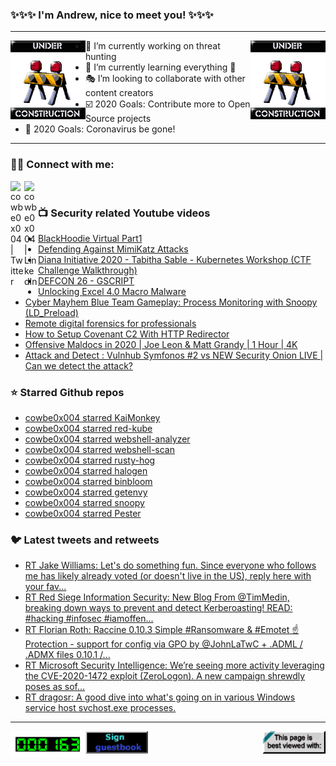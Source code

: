 ### ✨✨✨ I'm Andrew, nice to meet you! ✨✨✨

---
<img align="left" width="120px" src="https://raw.githubusercontent.com/cowbe0x004/cowbe0x004/master/images/image004.gif" />
<img align="right" width="120px" src="https://raw.githubusercontent.com/cowbe0x004/cowbe0x004/master/images/image004.gif" />

- 📖 I’m currently working on threat hunting
- 📘 I’m currently learning everything 🤣
- 🎭 I’m looking to collaborate with other content creators
- ☑️ 2020 Goals: Contribute more to Open Source projects
- 🦠 2020 Goals: Coronavirus be gone!

---

### 🤝🏽 Connect with me:
[<img align="left" alt="cowbe0x004 | Twitter" width="22px" src="https://cdn.jsdelivr.net/npm/simple-icons@v3/icons/twitter.svg" />][twitter]
[<img align="left" alt="cowbe0x004 | LinkedIn" width="22px" src="https://cdn.jsdelivr.net/npm/simple-icons@v3/icons/linkedin.svg" />][linkedin]

<!--
[<img align="left" alt="cowbe0x004.com" width="22px" src="https://raw.githubusercontent.com/iconic/open-iconic/master/svg/globe.svg" />][website]
[<img align="left" alt="cowbe0x004 | YouTube" width="22px" src="https://cdn.jsdelivr.net/npm/simple-icons@v3/icons/youtube.svg" />][youtube]
[<img align="left" alt="cowbe0x004 | Instagram" width="22px" src="https://cdn.jsdelivr.net/npm/simple-icons@v3/icons/instagram.svg" />][instagram]
-->

<br />

### 📺 Security related Youtube videos
<!-- YOUTUBE:START -->
- [BlackHoodie Virtual Part1](https://www.youtube.com/watch?v=ce9C69o0voo)
- [Defending Against MimiKatz Attacks](https://www.youtube.com/watch?v=RGQuXAABBoo)
- [Diana Initiative 2020 - Tabitha Sable - Kubernetes Workshop (CTF Challenge Walkthrough)](https://www.youtube.com/watch?v=n-SJe2PXF_E)
- [DEFCON 26 - GSCRIPT](https://www.youtube.com/watch?v=8yjMlMf8NpQ)
- [Unlocking Excel 4.0 Macro Malware](https://www.youtube.com/watch?v=WRrzX7cGHaY)
- [Cyber Mayhem Blue Team Gameplay: Process Monitoring with Snoopy (LD_Preload)](https://www.youtube.com/watch?v=gH_q0zRcPuI)
- [Remote digital forensics for professionals](https://www.youtube.com/watch?v=Wf99kL1hhuU)
- [How to Setup Covenant C2 With HTTP Redirector](https://www.youtube.com/watch?v=1uh5-OzBEqM)
- [Offensive Maldocs in 2020 | Joe Leon & Matt Grandy | 1 Hour | 4K](https://www.youtube.com/watch?v=RW5U9yxilf4)
- [Attack and Detect : Vulnhub Symfonos #2 vs NEW Security Onion LIVE | Can we detect the attack?](https://www.youtube.com/watch?v=LHJskuQNudc)
<!-- YOUTUBE:END -->

### ⭐ Starred Github repos
<!-- GITHUB_STAR:START -->
- [cowbe0x004 starred KaiMonkey](https://github.com/accurics/KaiMonkey)
- [cowbe0x004 starred red-kube](https://github.com/lightspin-tech/red-kube)
- [cowbe0x004 starred webshell-analyzer](https://github.com/tstillz/webshell-analyzer)
- [cowbe0x004 starred webshell-scan](https://github.com/tstillz/webshell-scan)
- [cowbe0x004 starred rusty-hog](https://github.com/newrelic/rusty-hog)
- [cowbe0x004 starred halogen](https://github.com/target/halogen)
- [cowbe0x004 starred binbloom](https://github.com/quarkslab/binbloom)
- [cowbe0x004 starred getenvy](https://github.com/jwilk/getenvy)
- [cowbe0x004 starred snoopy](https://github.com/a2o/snoopy)
- [cowbe0x004 starred Pester](https://github.com/pester/Pester)
<!-- GITHUB_STAR:END -->

### 🐦 Latest tweets and retweets
<!-- TWEETS:START -->
- [RT Jake Williams: Let's do something fun. Since everyone who follows me has likely already voted (or doesn't live in the US), reply here with your fav...](https://twitter.com/MalwareJake/status/1323621891211481094)
- [RT Red Siege Information Security: New Blog From @TimMedin, breaking down ways to prevent and detect Kerberoasting! READ:  #hacking #infosec #iamoffen...](https://twitter.com/RedSiege/status/1321099835894890500)
- [RT Florian Roth: Raccine 0.10.3 Simple #Ransomware & #Emotet ☝️ Protection - support for config via GPO by @JohnLaTwC + .ADML / .ADMX files 0.10.1 /...](https://twitter.com/cyb3rops/status/1317854838928060416)
- [RT Microsoft Security Intelligence: We’re seeing more activity leveraging the CVE-2020-1472 exploit (ZeroLogon). A new campaign shrewdly poses as sof...](https://twitter.com/MsftSecIntel/status/1313598440719355904)
- [RT dragosr: A good dive into what's going on in various Windows service host svchost.exe processes.](https://twitter.com/dragosr/status/1310432810520293379)
<!-- TWEETS:END -->

---

[<img align="left" width="120px" src="https://raw.githubusercontent.com/cowbe0x004/cowbe0x004/master/images/visitors.gif" />][visitor]
[<img align="left" alt="Sign My Guestbook" width="100px" src="https://raw.githubusercontent.com/cowbe0x004/cowbe0x004/master/images/sign_guest_book.gif" />][guestbook]
[<img align="right" width="100px" src="https://raw.githubusercontent.com/cowbe0x004/cowbe0x004/master/images/netscape.gif" />][netscape]


[website]: https://cowbe0x004.com
[twitter]: https://twitter.com/cowbe0x004
[youtube]: https://youtube.com/
[instagram]: https://instagram.com/
[linkedin]: https://www.linkedin.com/in/anhuang/
[guestbook]: https://github.com/cowbe0x004/cowbe0x004/issues
[netscape]: https://github.com/cowbe0x004/cowbe0x004
[visitor]: https://github.com/cowbe0x004/cowbe0x004
